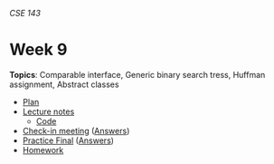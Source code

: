 _CSE 143_
# Week 9
__Topics__: Comparable interface, Generic binary search tress, Huffman assignment, Abstract classes
* [Plan](plan.md)
* [Lecture notes](lecture-notes.md)
	* [Code](code)
* [Check-in meeting](check-in-meeting.md) ([Answers](check-in-meeting-answers.md))
* [Practice Final](../../exams/final/practice-final.md)  ([Answers](../../exams/final/practice-final-answers.md))
* [Homework](homework.md)